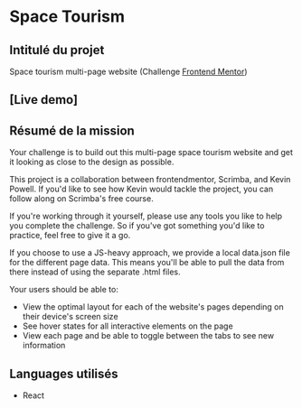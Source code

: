 # Space Tourism

## Intitulé du projet
Space tourism multi-page website (Challenge [Frontend Mentor](https://www.frontendmentor.io/challenges/space-tourism-multipage-website-gRWj1URZ3))

## [Live demo]

## Résumé de la mission 

Your challenge is to build out this multi-page space tourism website and get it looking as close to the design as possible.

This project is a collaboration between frontendmentor, Scrimba, and Kevin Powell. If you'd like to see how Kevin would tackle the project, you can follow along on Scrimba's free course.

If you're working through it yourself, please use any tools you like to help you complete the challenge. So if you've got something you'd like to practice, feel free to give it a go.

If you choose to use a JS-heavy approach, we provide a local data.json file for the different page data. This means you'll be able to pull the data from there instead of using the separate .html files.

Your users should be able to:

- View the optimal layout for each of the website's pages depending on their device's screen size
- See hover states for all interactive elements on the page
- View each page and be able to toggle between the tabs to see new information

## Languages utilisés 
 - React 
 
